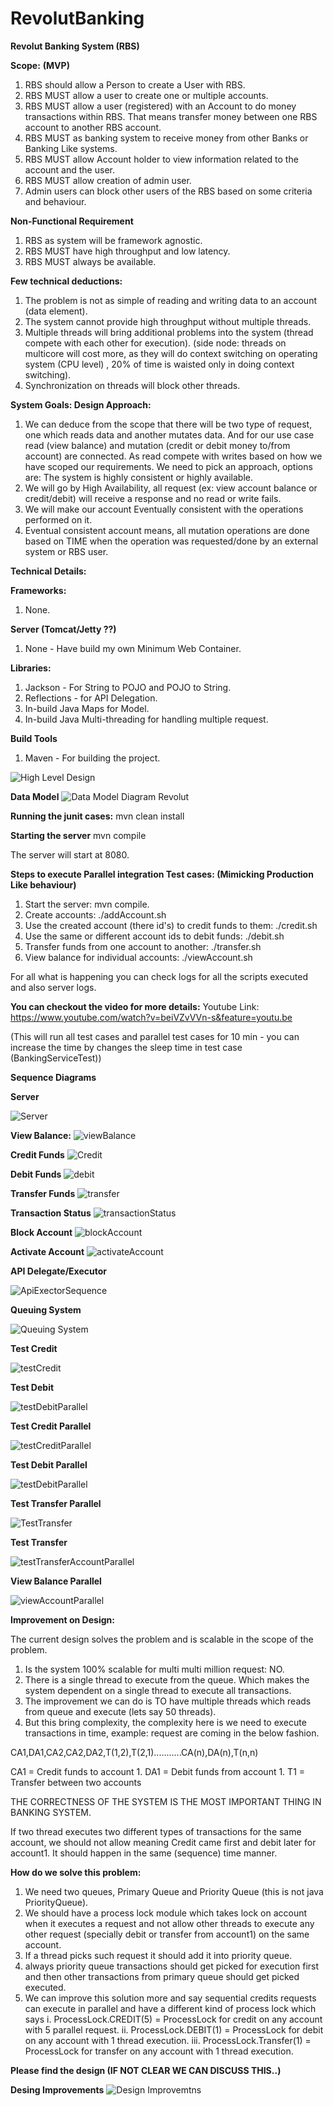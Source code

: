 # RevolutBanking

**Revolut Banking System (RBS)**

**Scope:** **(MVP)**

1. RBS should allow a Person to create a User with RBS.
2. RBS MUST allow a user to create one or multiple accounts.
3. RBS MUST allow a user (registered) with an Account to do money transactions
within RBS. That means transfer money between one RBS account to another RBS
 account.
4. RBS MUST as banking system to receive money from other Banks or Banking 
Like systems.
5. RBS MUST allow Account holder to view information related to the account 
and the user.
6. RBS MUST allow creation of admin user.
7. Admin users can block other users of the RBS based on some criteria and 
behaviour.


**Non-Functional Requirement**
1. RBS as system will be framework agnostic.
2. RBS MUST have high throughput and low latency.
3. RBS MUST always be available.

**Few technical deductions:**
1. The problem is not as simple of reading and writing data to an account 
(data element).
2. The system cannot provide high throughput without multiple threads.
3. Multiple threads will bring additional problems into the system (thread 
compete with each other for execution). (side node: threads on multicore will
 cost more, as they will do context switching on operating system (CPU level)
 , 20% of time is waisted only in doing context switching).
4. Synchronization on threads will block other threads.

**System Goals: Design Approach:**
1. We can deduce from the scope that there will be two type of request, one 
which reads data and another mutates data. And for our use case read (view 
balance) and mutation (credit or debit money to/from account) are connected. As 
read compete with writes based on how we have scoped our requirements. We need to 
pick an approach, options are: The system is highly consistent or highly 
available.
2. We will go by High Availability, all request (ex: view account balance or 
credit/debit) will receive a response and no read or write fails.
3. We will make our account Eventually consistent with the operations 
performed on it.
4. Eventual consistent account means, all mutation operations are done based on 
TIME when the operation was requested/done by an external system or RBS user.

**Technical Details:**

**Frameworks:**
1. None.

**Server (Tomcat/Jetty ??)**
1. None - Have build my own Minimum Web Container.

**Libraries:**
1. Jackson - For String to POJO and POJO to String.
2. Reflections - for API Delegation.
3. In-build Java Maps for Model.
4. In-build Java Multi-threading for handling multiple request.

**Build Tools**
1. Maven - For building the project.

![High Level Design](https://user-images.githubusercontent.com/3115397/61073406-fe1acc80-a432-11e9-9e78-74d13f6c50eb.png)

**Data Model**
![Data Model Diagram Revolut](https://user-images.githubusercontent.com/3115397/61169361-f0bc2a00-a579-11e9-98f8-23058a2867dc.png)

**Running the junit cases:**
mvn clean install 

**Starting the server**
mvn compile

The server will start at 8080.

**Steps to execute Parallel integration Test cases: (Mimicking Production Like behaviour)**

1. Start the server:  mvn compile.
2. Create accounts: ./addAccount.sh
3. Use the created account (there id's) to credit funds to them: ./credit.sh
4. Use the same or different account ids to debit funds: ./debit.sh
5. Transfer funds from one account to another: ./transfer.sh
6. View balance for individual accounts: ./viewAccount.sh

For all what is happening you can check logs for all the scripts executed and
 also server logs.

**You can checkout the video for more details:**
Youtube Link: https://www.youtube.com/watch?v=beiVZvVVn-s&feature=youtu.be
 
(This will run all test cases and parallel test cases for 
10 min - you can increase the time by changes the sleep time in test case (BankingServiceTest))


**Sequence Diagrams**

**Server**

![Server](https://user-images.githubusercontent.com/3115397/61119626-e0904600-a4b8-11e9-86dc-6e50612dbbf4.png)

**View Balance:**
![viewBalance](https://user-images.githubusercontent.com/3115397/61118965-7aef8a00-a4b7-11e9-8c96-ff55d084ec37.png)

**Credit Funds**
![Credit](https://user-images.githubusercontent.com/3115397/61118960-7a56f380-a4b7-11e9-85d0-5dccd909f814.png)

**Debit Funds**
![debit](https://user-images.githubusercontent.com/3115397/61118961-7a56f380-a4b7-11e9-93cc-36f7d81bd547.png)

**Transfer Funds**
![transfer](https://user-images.githubusercontent.com/3115397/61118964-7aef8a00-a4b7-11e9-8e12-e160785b4601.png)

**Transaction Status**
![transactionStatus](https://user-images.githubusercontent.com/3115397/61118962-7aef8a00-a4b7-11e9-9b93-97283f3f00c4.png)

**Block Account**
![blockAccount](https://user-images.githubusercontent.com/3115397/61118958-7a56f380-a4b7-11e9-89bf-f78a3885d48a.png)

**Activate Account**
![activateAccount](https://user-images.githubusercontent.com/3115397/61118954-79be5d00-a4b7-11e9-8e7e-7dd1a44488e4.png)

**API Delegate/Executor**

![ApiExectorSequence](https://user-images.githubusercontent.com/3115397/61118955-79be5d00-a4b7-11e9-9204-4db2536c9eaf.png)

**Queuing System**

![Queuing System](https://user-images.githubusercontent.com/3115397/61120497-bccdff80-a4ba-11e9-8d96-247758d40306.png)

**Test Credit**

![testCredit](https://user-images.githubusercontent.com/3115397/61120678-24844a80-a4bb-11e9-9064-5b1256a4d379.png)

**Test Debit**

![testDebitParallel](https://user-images.githubusercontent.com/3115397/61120693-2f3edf80-a4bb-11e9-8cac-ac32acac7b27.png)

**Test Credit Parallel**

![testCreditParallel](https://user-images.githubusercontent.com/3115397/61121047-e63b5b00-a4bb-11e9-8157-913410a6b695.png)

**Test Debit Parallel**

![testDebitParallel](https://user-images.githubusercontent.com/3115397/61121048-e63b5b00-a4bb-11e9-9992-8bb8a332161c.png)

**Test Transfer Parallel**

![TestTransfer](https://user-images.githubusercontent.com/3115397/61121049-e63b5b00-a4bb-11e9-9188-7f3d6f54ad42.png)

**Test Transfer**

![testTransferAccountParallel](https://user-images.githubusercontent.com/3115397/61121050-e6d3f180-a4bb-11e9-9e55-21faa20aa173.png)

**View Balance Parallel**

![viewAccountParallel](https://user-images.githubusercontent.com/3115397/61121052-e6d3f180-a4bb-11e9-9741-2acd6787fdbc.png)


**Improvement on Design:**
 
 The current design solves the problem and is scalable in the scope of the 
 problem.
 
 1. Is the system 100% scalable for multi multi million request: NO.
 2. There is a single thread to execute from the queue. Which makes the system
 dependent on a single thread to execute all transactions.
 3. The improvement we can do is TO have multiple threads which reads from queue
 and execute (lets say 50 threads).
 4. But this bring complexity, the complexity here is we need to execute 
 transactions in time, example: request are coming in the below fashion. 
 
 CA1,DA1,CA2,CA2,DA2,T(1,2),T(2,1)...........CA(n),DA(n),T(n,n)
 
 CA1 = Credit funds to account 1.
 DA1 = Debit funds from account 1.
 T1 = Transfer between two accounts
 
 THE CORRECTNESS OF THE SYSTEM IS THE MOST IMPORTANT THING IN BANKING SYSTEM.
 
 If two thread executes two different types of transactions for the same account,
 we should not allow meaning Credit came first and debit later for account1. It
 should happen in the same (sequence) time manner.
 
 **How do we solve this problem:**
 1. We need two queues, Primary Queue and Priority Queue (this is not java 
 PriorityQueue).
 2. We should have a process lock module which takes lock on account when it 
 executes a request and not allow other threads to execute any other request 
 (specially debit or transfer from account1) on the same account.
 3. If a thread picks such request it should add it into priority queue.
 4. always priority queue transactions should get picked for execution first 
 and  then other transactions from primary queue should get picked executed.
 5. We can improve this solution more and say sequential credits requests can 
 execute in parallel and have a different kind of process lock which says
     i. ProcessLock.CREDIT(5) = ProcessLock for credit on any account with 5 
     parallel request.
     ii. ProcessLock.DEBIT(1) = ProcessLock for debit on any account with 1 
     thread execution.
     iii. ProcessLock.Transfer(1) = ProcessLock for transfer on any account 
     with 1 thread execution.
 
   **Please find the design (IF NOT CLEAR WE CAN DISCUSS THIS..)**
   
   **Desing Improvements**
   ![Design Improvemtns](https://user-images.githubusercontent.com/3115397/61146664-2ddfd800-a4f8-11e9-92f4-9e84fe4c5c57.png)



